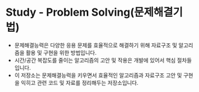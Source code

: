Study - Problem Solving(문제해결기법)
===
* 문제해결능력은 다양한 응용 문제를 효율적으로 해결하기 위해 자료구조 및 알고리즘을 활용 및 구현을 위한 방법입니다.
* 시간/공간 복잡도를 줄이는 알고리즘의 고안 및 작용은 개발에 있어서 핵심 절차들입니다.
* 이 저장소는 문제해결능력을 키우면서 효율적인 알고리즘과 자료구조 고안 및 구현을 익히고 관련 코드 및 자료를 정리해두는 저장소입니다.
